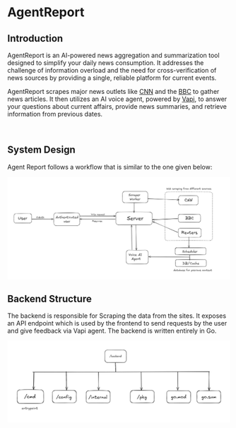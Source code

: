 # AgentReport

## Introduction

AgentReport is an AI-powered news aggregation and summarization tool designed to simplify your daily news consumption. It addresses the challenge of information overload and the need for cross-verification of news sources by providing a single, reliable platform for current events.

AgentReport scrapes major news outlets like [CNN](https://edition.cnn.com/) and the [BBC](https://www.bbc.com/) to gather news articles. It then utilizes an AI voice agent, powered by [Vapi](https://vapi.ai), to answer your questions about current affairs, provide news summaries, and retrieve information from previous dates.

<br>

## System Design

Agent Report follows a workflow that is similar to the one given below:

<img src="./public/sysdesign.jpg" alt="System Design">

<br>

## Backend Structure

The backend is responsible for Scraping the data from the sites. It exposes an API endpoint which is used by the frontend to send requests by the user and give feedback via Vapi agent. The backend is written entirely in Go.

<img src="./public/struct.jpg" alt="Backend Structure">
